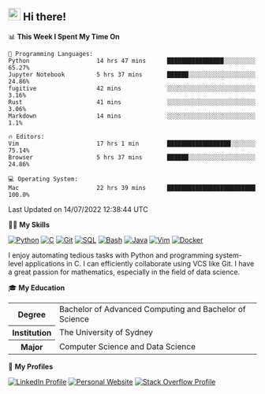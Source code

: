 ## <a href="#"><img src="https://media.giphy.com/media/hvRJCLFzcasrR4ia7z/giphy.gif" width="25px" height="25px"></a> Hi there!

<!--START_SECTION:waka-->
📊 **This Week I Spent My Time On** 

```text
💬 Programming Languages: 
Python                   14 hrs 47 mins      ████████████████░░░░░░░░░   65.27% 
Jupyter Notebook         5 hrs 37 mins       ██████░░░░░░░░░░░░░░░░░░░   24.86% 
fugitive                 42 mins             ░░░░░░░░░░░░░░░░░░░░░░░░░   3.16% 
Rust                     41 mins             ░░░░░░░░░░░░░░░░░░░░░░░░░   3.06% 
Markdown                 14 mins             ░░░░░░░░░░░░░░░░░░░░░░░░░   1.1%

🔥 Editors: 
Vim                      17 hrs 1 min        ██████████████████░░░░░░░   75.14% 
Browser                  5 hrs 37 mins       ██████░░░░░░░░░░░░░░░░░░░   24.86%

💻 Operating System: 
Mac                      22 hrs 39 mins      █████████████████████████   100.0%

```


 Last Updated on 14/07/2022 12:38:44 UTC
<!--END_SECTION:waka-->

💪🏻 **My Skills**

[![Python](https://img.shields.io/badge/-Python-yellow?style=flat-square&logo=Python)](#)
[![C     ](https://img.shields.io/badge/-C-blue?style=flat-square&logo=C)](#)
[![Git   ](https://img.shields.io/badge/-Git-grey?style=flat-square&logo=Git)](#)
[![SQL   ](https://img.shields.io/badge/-SQL-grey?style=flat-square&logo=SQLite)](#)
[![Bash  ](https://img.shields.io/badge/-Bash-grey?style=flat-square&logo=GNU-Bash)](#)
[![Java  ](https://img.shields.io/badge/-Java-grey?style=flat-square&logo=OpenJDK)](#)
[![Vim   ](https://img.shields.io/badge/-Vim-grey?style=flat-square&logo=Vim)](#)
[![Docker](https://img.shields.io/badge/-Docker-grey?style=flat-square&logo=Docker)](#)

I enjoy automating tedious tasks with Python and programming system-level applications in C. I can efficiently collaborate using VCS like Git. I have a great passion for mathematics, especially in the field of data science.

🎓 **My Education**

<table>
<tr>
    <th>Degree</th>
    <td>Bachelor of Advanced Computing and Bachelor of Science</td>
</tr>
<tr>
    <th>Institution</th>
    <td>The University of Sydney</td>
</tr>
<tr>
    <th>Major</th>
    <td>Computer Science and Data Science</td>
</tr>
</table>

🔗 **My Profiles**

[![LinkedIn Profile](https://img.shields.io/badge/-LinkedIn-blue?style=social&logo=LinkedIn)](https://www.linkedin.com/in/ziao-ji)
[![Personal Website](https://img.shields.io/badge/-Personal%20Website-blue?style=social&logo=Bootstrap)](https://www.jiziao.works)
[![Stack Overflow Profile](https://img.shields.io/badge/-Stack%20Overflow-blue?style=social&logo=StackOverflow)](https://stackoverflow.com/users/11658924/spearandshield)
